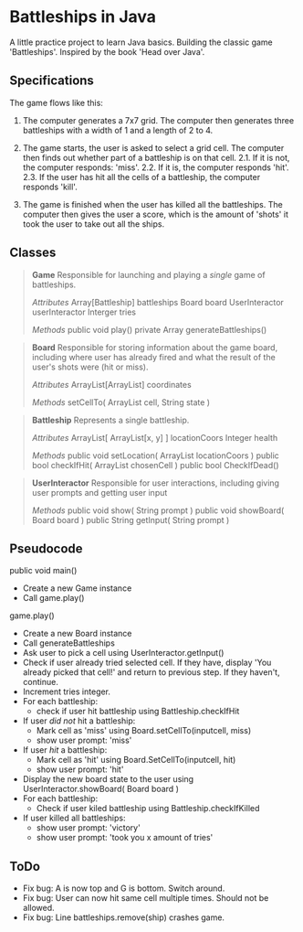 # Battleships in Java

A little practice project to learn Java basics. Building the classic game 'Battleships'. Inspired by the book 'Head over Java'.

## Specifications

The game flows like this:

1. The computer generates a 7x7 grid. The computer then generates three battleships with a width of 1 and a length of 2 to 4.

2. The game starts, the user is asked to select a grid cell. The computer then finds out whether part of a battleship is on that cell.
    2.1. If it is not, the computer responds: 'miss'.
    2.2. If it is, the computer responds 'hit'.
    2.3. If the user has hit all the cells of a battleship, the computer responds 'kill'.

3. The game is finished when the user has killed all the battleships. The computer then gives the user a score, which is the amount of 'shots' it took the user to take out all the ships.

## Classes

> **Game**
> Responsible for launching and playing a *single* game of battleships.
>
> *Attributes*
> Array[Battleship] battleships
> Board board
> UserInteractor userInteractor
> Interger tries
>
> *Methods*
> public void play()
> private Array generateBattleships()

> **Board**
> Responsible for storing information about the game board, including where user has already fired and what the result of the user's shots were (hit or miss).
>
> *Attributes*
> ArrayList[ArrayList] coordinates
>
> *Methods*
> setCellTo( ArrayList cell, String state )

> **Battleship**
> Represents a single battleship.
>
> *Attributes*
> ArrayList[ ArrayList[x, y] ] locationCoors
> Integer health
>
> *Methods*
> public void setLocation( ArrayList locationCoors )
> public bool checkIfHit( ArrayList chosenCell )
> public bool CheckIfDead()

> **UserInteractor**
> Responsible for user interactions, including giving user prompts and getting user input
>
> *Methods*
> public void show( String prompt )
> public void showBoard( Board board )
> public String getInput( String prompt )

## Pseudocode

public void main()

- Create a new Game instance
- Call game.play()

game.play()

- Create a new Board instance
- Call generateBattleships
- Ask user to pick a cell using UserInteractor.getInput()
- Check if user already tried selected cell. If they have, display 'You already picked that cell!' and return to previous step. If they haven't, continue.
- Increment tries integer.
- For each battleship:
  - check if user hit battleship using Battleship.checkIfHit
- If user *did not* hit a battleship:
  - Mark cell as 'miss' using Board.setCellTo(inputcell, miss)
  - show user prompt: 'miss'
- If user *hit* a battleship:
  - Mark cell as 'hit' using Board.SetCellTo(inputcell, hit)
  - show user prompt: 'hit'
- Display the new board state to the user using UserInteractor.showBoard( Board board )
- For each battleship:
  - Check if user kiled battleship using Battleship.checkIfKilled
- If user killed all battleships:
  - show user prompt: 'victory'
  - show user prompt: 'took you x amount of tries'

## ToDo

- Fix bug: A is now top and G is bottom. Switch around.
- Fix bug: User can now hit same cell multiple times. Should not be allowed.
- Fix bug: Line battleships.remove(ship) crashes game.
